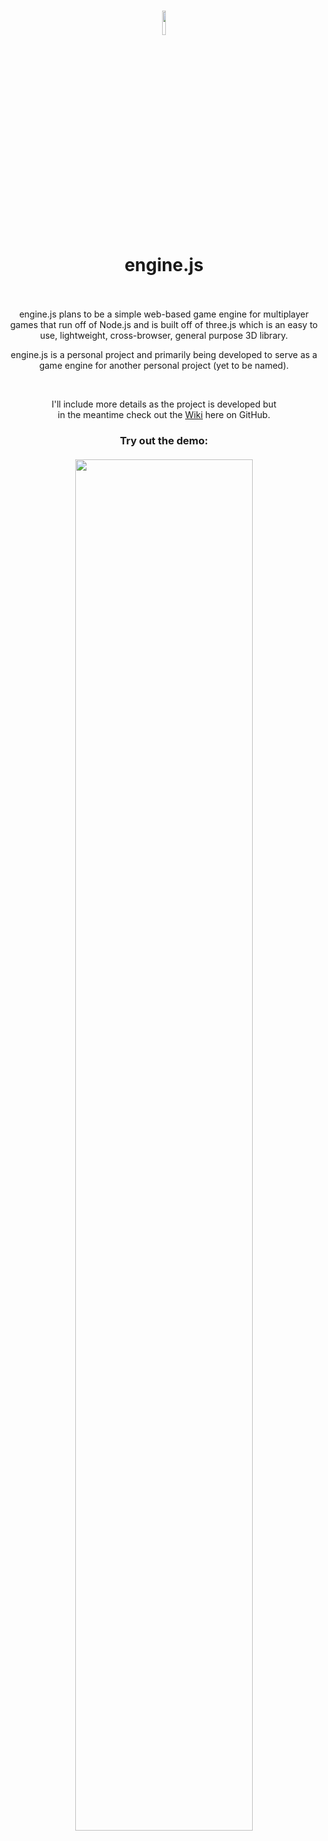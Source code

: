 <h1 align="center">
  <img
       src="https://user-images.githubusercontent.com/29758156/173344647-a81dd691-a8cf-48bf-a8ef-5cfec2faa319.png"
       width="10%"
  ><br>
  engine.js
  <br><br>
</h1>
<p align="center">
  engine.js plans to be a simple web-based game engine for multiplayer games that run off of Node.js and is built off of three.js which is an easy to use, lightweight, cross-browser, general purpose 3D library.
</p>
<p align="center">
  engine.js is a personal project and primarily being developed to serve as a game engine for another personal project (yet to be named).
</p>
<br>
<p align="center">
  I'll include more details as the project is developed but<br>
  in the meantime check out the <a href="https://github.com/asanull/engine.js/wiki">Wiki</a> here on GitHub.
</p>
<h3 align="center">
  Try out the demo:<br><br>
  <a href="https://raw.githack.com/asanull/engine.js/main/demo.html">
    <img
       src="https://user-images.githubusercontent.com/29758156/173891417-3ddf0d75-b3ef-4ead-9441-733ad086be68.png" width="75%">
  </a>
  <br><br>
</h3>
